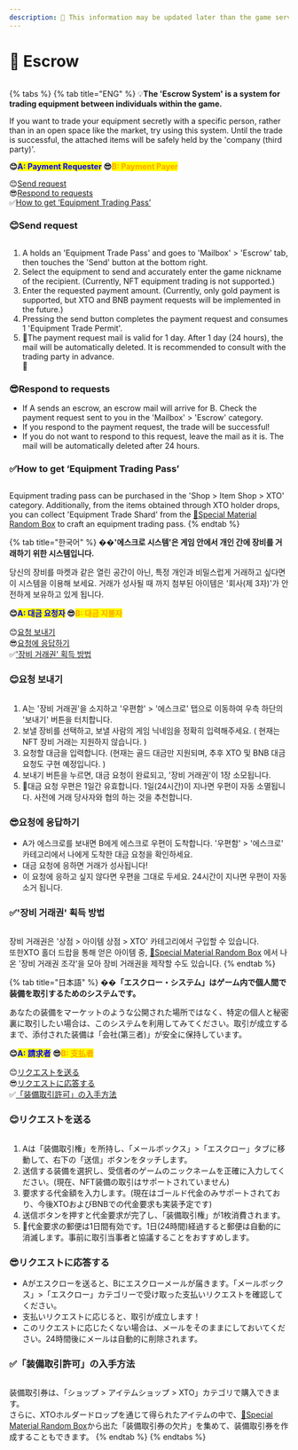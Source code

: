 ```yaml
---
description: 🛑 This information may be updated later than the game server data.
---
```


# 📩 Escrow

<figure><img src="../.gitbook/assets/EscrowGuide.png" alt=""><figcaption></figcaption></figure>

{% tabs %}
{% tab title="ENG" %}
💡**The 'Escrow System' is a system for trading equipment between individuals within the game.**&#x20;

If you want to trade your equipment secretly with a specific person, rather than in an open space like the market, try using this system. Until the trade is successful, the attached items will be safely held by the 'company (third party)'.

**😊**<mark style="color:blue;">**A: Payment Requester**</mark>**&#x20;      😎**<mark style="color:orange;">**B: Payment Payer**</mark>

😊[Send request](escrow.md#send-request)\
😎[Respond to requests](escrow.md#respond-to-requests)\
✅[How to get ‘Equipment Trading Pass’](escrow.md#how-to-get-equipment-trading-pass)



### 😊Send request

<figure><img src="../.gitbook/assets/image (603).png" alt=""><figcaption></figcaption></figure>

1. A holds an 'Equipment Trade Pass' and goes to 'Mailbox' > 'Escrow' tab, then touches the 'Send' button at the bottom right.&#x20;
2. Select the equipment to send and accurately enter the game nickname of the recipient. (Currently, NFT equipment trading is not supported.)&#x20;
3. Enter the requested payment amount. (Currently, only gold payment is supported, but XTO and BNB payment requests will be implemented in the future.)&#x20;
4. Pressing the send button completes the payment request and consumes 1 'Equipment Trade Permit'.&#x20;
5. 🛑The payment request mail is valid for 1 day. After 1 day (24 hours), the mail will be automatically deleted. It is recommended to consult with the trading party in advance.\
   💠

### 😎Respond to requests

* If A sends an escrow, an escrow mail will arrive for B. Check the payment request sent to you in the 'Mailbox' > 'Escrow' category.&#x20;
* If you respond to the payment request, the trade will be successful!&#x20;
* If you do not want to respond to this request, leave the mail as it is. The mail will be automatically deleted after 24 hours.

### ✅How to get ‘Equipment Trading Pass’

<figure><img src="../.gitbook/assets/Item_8015.png" alt=""><figcaption></figcaption></figure>

Equipment trading pass can be purchased in the 'Shop > Item Shop > XTO' category. Additionally, from the items obtained through XTO holder drops, you can collect 'Equipment Trade Shard' from the [🌷Special Material Random Box](../item-info/random-box-info.md#special-material-random-box) to craft an equipment trading pass.
{% endtab %}

{% tab title="한국어" %}
�&#xDCA1;**'에스크로 시스템'은 게임 안에서 개인 간에 장비를 거래하기 위한 시스템입니다.**&#x20;

당신의 장비를 마켓과 같은 열린 공간이 아닌, 특정 개인과 비밀스럽게 거래하고 싶다면 이 시스템을 이용해 보세요. 거래가 성사될 때 까지 첨부된 아이템은 '회사(제 3자)'가 안전하게 보유하고 있게 됩니다.

**😊**<mark style="color:blue;">**A: 대금 요청자**</mark>**&#x20;      😎**<mark style="color:orange;">**B: 대금 지불자**</mark>

😊[요청 보내기](escrow.md#undefined-2)\
😎[요청에 응답하기](escrow.md#undefined-3)\
✅['장비 거래권' 획득 방법](escrow.md#undefined-4)



### 😊요청 보내기

<figure><img src="../.gitbook/assets/image (603).png" alt=""><figcaption></figcaption></figure>

1. A는 '장비 거래권'을 소지하고 '우편함' > '에스크로' 탭으로 이동하여 우측 하단의 '보내기' 버튼을 터치합니다.&#x20;
2. 보낼 장비를 선택하고, 보낼 사람의 게임 닉네임을 정확히 입력해주세요. ( 현재는 NFT 장비 거래는 지원하지 않습니다. )
3. 요청할 대금을 입력합니다. (현재는 골드 대금만 지원되며, 추후 XTO 및  BNB 대금 요청도 구현 예정입니다. )
4. 보내기 버튼을 누르면, 대금 요청이 완료되고, '장비 거래권'이 1장 소모됩니다.
5. 🛑대금 요청 우편은 1일간 유효합니다. 1일(24시간)이 지나면 우편이 자동 소멸됩니다. 사전에 거래 당사자와 협의 하는 것을 추천합니다.

### 😎요청에 응답하기

* A가 에스크로를 보내면 B에게 에스크로 우편이 도착합니다. '우편함' > '에스크로' 카테고리에서 나에게 도착한 대금 요청을 확인하세요.
* 대금 요청에 응하면 거래가 성사됩니다!
* 이 요청에 응하고 싶지 않다면 우편을 그대로 두세요. 24시간이 지나면 우편이 자동 소거 됩니다.

### ✅'장비 거래권' 획득 방법

<figure><img src="../.gitbook/assets/Item_8015.png" alt=""><figcaption></figcaption></figure>

장비 거래권은 '상점 > 아이템 상점 > XTO' 카테고리에서 구입할 수 있습니다. \
또한XTO 홀더 드랍을 통해 얻은 아이템 중, [🌷Special Material Random Box](../item-info/random-box-info.md#special-material-random-box) 에서 나온 '장비 거래권 조각'을 모아 장비 거래권을 제작할 수도 있습니다.&#x20;
{% endtab %}

{% tab title="日本語" %}
�&#xDCA1;**「エスクロー・システム」はゲーム内で個人間で装備を取引するためのシステムです。**

あなたの装備をマーケットのような公開された場所ではなく、特定の個人と秘密裏に取引したい場合は、このシステムを利用してみてください。取引が成立するまで、添付された装備は「会社(第三者)」が安全に保持しています。

**😊**<mark style="color:blue;">**A: 請求者**</mark>**&#x20;      😎**<mark style="color:orange;">**B: 支払者**</mark>

😊[リクエストを送る](escrow.md#rikuesutoworu)\
😎[リクエストに応答する](escrow.md#rikuesutonisuru)\
✅[「装備取引許可」の入手方法](escrow.md#no)



### 😊リクエストを送る

<figure><img src="../.gitbook/assets/image (603).png" alt=""><figcaption></figcaption></figure>

1. Aは「装備取引権」を所持し、「メールボックス」>「エスクロー」タブに移動して、右下の「送信」ボタンをタッチします。&#x20;
2. 送信する装備を選択し、受信者のゲームのニックネームを正確に入力してください。(現在、NFT装備の取引はサポートされていません)&#x20;
3. 要求する代金額を入力します。(現在はゴールド代金のみサポートされており、今後XTOおよびBNBでの代金要求も実装予定です)&#x20;
4. 送信ボタンを押すと代金要求が完了し、「装備取引権」が1枚消費されます。&#x20;
5. 🛑代金要求の郵便は1日間有効です。1日(24時間)経過すると郵便は自動的に消滅します。事前に取引当事者と協議することをおすすめします。

### 😎リクエストに応答する

* Aがエスクローを送ると、Bにエスクローメールが届きます。「メールボックス」>「エスクロー」カテゴリーで受け取った支払いリクエストを確認してください。&#x20;
* 支払いリクエストに応じると、取引が成立します！&#x20;
* このリクエストに応じたくない場合は、メールをそのままにしておいてください。24時間後にメールは自動的に削除されます。

### ✅「装備取引許可」の入手方法

<figure><img src="../.gitbook/assets/Item_8015.png" alt=""><figcaption></figcaption></figure>

装備取引券は、「ショップ > アイテムショップ > XTO」カテゴリで購入できます。\
さらに、XTOホルダードロップを通じて得られたアイテムの中で、[🌷Special Material Random Box](../item-info/random-box-info.md#special-material-random-box)から出た「装備取引券の欠片」を集めて、装備取引券を作成することもできます。
{% endtab %}
{% endtabs %}

